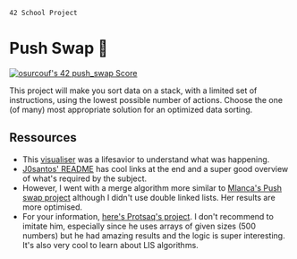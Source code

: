`42 School Project`

# Push Swap 🔢

<a href="https://github.com/JaeSeoKim/badge42"><img src="https://badge42.vercel.app/api/v2/cl79akydw00490gi8w73o3in5/project/2278075" alt="osurcouf's 42 push_swap Score" /></a>

This project will make you sort data on a stack, with a limited set of instructions, using the lowest possible number of actions. Choose the one (of many) most appropriate solution for an optimized data sorting.

## Ressources

* This [visualiser](https://github.com/o-reo/push_swap_visualizer) was a lifesavior to understand what was happening. 
* [J0santos' README](https://github.com/J0Santos/42-push_swap#readme) has cool links at the end and a super good overview of what's required by the subject. 
* However, I went with a merge algorithm more similar to [Mlanca's Push swap project](https://github.com/mlanca-c/push_swap) although I didn't use double linked lists. Her results are more optimised. 
* For your information, [here's Protsaq's project](https://github.com/protsaq/push_swap). I don't recommend to imitate him, especially since he uses arrays of given sizes (500 numbers) but he had amazing results and the logic is super interesting. It's also very cool to learn about LIS algorithms.
